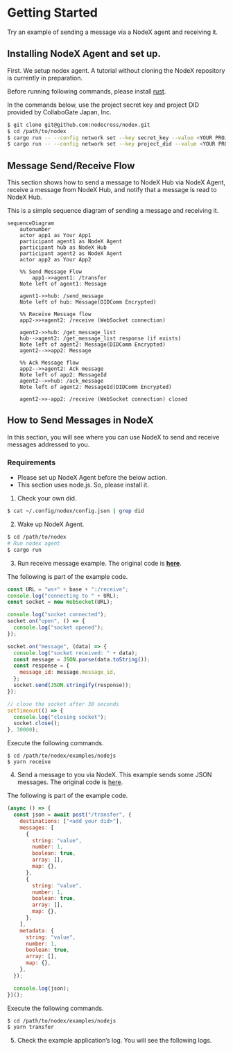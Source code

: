 # Getting Started

Try an example of sending a message via a NodeX agent and receiving it.

## Installing NodeX Agent and set up.

First. We setup nodex agent.
A tutorial without cloning the NodeX repository is currently in preparation.

Before running following commands, please install [rust](https://www.rust-lang.org/).

In the commands below, use the project secret key and project DID provided by CollaboGate Japan, Inc.

```sh
$ git clone git@github.com:nodecross/nodex.git
$ cd /path/to/nodex
$ cargo run -- --config network set --key secret_key --value <YOUR PROJECT SECRET KEY>
$ cargo run -- --config network set --key project_did --value <YOUR PROJECT DID>
```

## Message Send/Receive Flow

This section shows how to send a message to NodeX Hub via NodeX Agent, receive a message from NodeX Hub, and notify that a message is read to NodeX Hub.

This is a simple sequence diagram of sending a message and receiving it.

```{mermaid}
sequenceDiagram
    autonumber
    actor app1 as Your App1
    participant agent1 as NodeX Agent
    participant hub as NodeX Hub
    participant agent2 as NodeX Agent
    actor app2 as Your App2

    %% Send Message Flow
		app1->>agent1: /transfer
    Note left of agent1: Message

    agent1->>hub: /send_message
    Note left of hub: Message(DIDComm Encrypted)

    %% Receive Message flow
    app2->>+agent2: /receive (WebSocket connection)

    agent2->>hub: /get_message_list
    hub-->agent2: /get_message_list response (if exists)
    Note left of agent2: Message(DIDComm Encrypted)
    agent2-->>app2: Message

    %% Ack Message flow
    app2-->>agent2: Ack message
    Note left of app2: MessageId
    agent2-->>hub: /ack_message
    Note left of agent2: MessageId(DIDComm Encrypted)

    agent2->>-app2: /receive (WebSocket connection) closed

```

## How to Send Messages in NodeX

In this section, you will see where you can use NodeX to send and receive messages addressed to you.

### Requirements

- Please set up NodeX Agent before the below action.
- This section uses node.js. So, please install it.

1. Check your own did.

```sh
$ cat ~/.config/nodex/config.json | grep did
```

2. Wake up NodeX Agent.

```sh
$ cd /path/to/nodex
# Run nodex agent
$ cargo run
```

3. Run receive message example. The original code is **[here](https://github.com/nodecross/nodex/blob/develop/examples/nodejs/src/receive.ts)**.

The following is part of the example code.

```js
const URL = "ws+" + base + ":/receive";
console.log("connecting to " + URL);
const socket = new WebSocket(URL);

console.log("socket connected");
socket.on("open", () => {
  console.log("socket opened");
});

socket.on("message", (data) => {
  console.log("socket received: " + data);
  const message = JSON.parse(data.toString());
  const response = {
    message_id: message.message_id,
  };
  socket.send(JSON.stringify(response));
});

// close the socket after 30 seconds
setTimeout(() => {
  console.log("closing socket");
  socket.close();
}, 30000);
```

Execute the following commands.

```shell
$ cd /path/to/nodex/examples/nodejs
$ yarn receive
```

4. Send a message to you via NodeX. This example sends some JSON messages. The original code is [here](https://github.com/nodecross/nodex/blob/develop/examples/nodejs/src/transfer.ts).

The following is part of the example code.

```js
(async () => {
  const json = await post("/transfer", {
    destinations: ["<add your did>"],
    messages: [
      {
        string: "value",
        number: 1,
        boolean: true,
        array: [],
        map: {},
      },
      {
        string: "value",
        number: 1,
        boolean: true,
        array: [],
        map: {},
      },
    ],
    metadata: {
      string: "value",
      number: 1,
      boolean: true,
      array: [],
      map: {},
    },
  });

  console.log(json);
})();
```

Execute the following commands.

```sh
$ cd /path/to/nodex/examples/nodejs
$ yarn transfer
```

5. Check the example application’s log.
   You will see the following logs.

